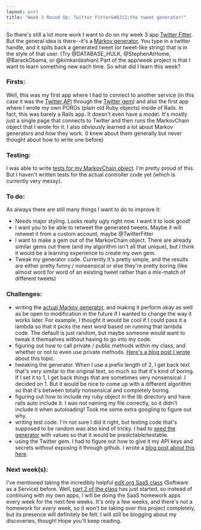 ```yaml
---
layout: post
title: "Week 3 Round Up: Twitter Fitter&#8212;the tweet generator!"
---
```


So there's still a lot more work I want to do on my week 3 app <a href="https://secret-brushlands-4139.herokuapp.com/">Twitter Fitter</a>. But the general idea is there--it's a <a href="http://en.wikipedia.org/wiki/Markov_chain">Markov generator</a>. You type in a twitter handle, and it spits back a generated tweet (or tweet-like string) that is in the style of that user. (Try @DATABASE\_HULK, @StephenAtHome, @BarackObama, or @kimkardashian) Part of the app/week project is that I want to learn something new each time. So what did I learn this week?

### Firsts:

Well, this was my first app where I had to connect to another service (in this case it was the <a href="https://dev.twitter.com/rest/public">Twitter API</a> through the <a href="https://github.com/sferik/twitter">Twitter gem</a>) and also the first app where I wrote my own POROs (plain old Ruby objects) inside of Rails. In fact, this was barely a Rails app. It doesn't even have a model. It's mostly just a single page that connects to Twitter and then runs the MarkovChain object that I wrote for it. I also obviously learned a lot about Markov generators and how they work. (I knew about them generally but never thought about how to write one before)

### Testing:

I was able to write <a href="https://github.com/jimmylorunning/twitter-fitter/blob/master/spec/lib/markov_chain_spec.rb">tests for my MarkovChain object</a>. I'm pretty proud of this. But I haven't written tests for the actual controller code yet (which is currently very messy).

### To do:

As always there are still many things I want to do to improve it:
<ul>
	<li>Needs major styling. Looks really ugly right now. I want it to look good!</li>
	<li>I want you to be able to retweet the generated tweets. Maybe it will retweet it from a custom account, maybe @TwitterFitter</li>
	<li>I want to make a gem out of the MarkovChain object. There are already similar gems out there (and my algorithm isn't all that unique), but I think it would be a learning experience to create my own gem.</li>
	<li>Tweak my generator code. Currently it's pretty simple, and the results are either pretty funny / nonsensical or else they're pretty boring (like almost word for word of an existing tweet rather than a mix-match of different tweets)</li>
</ul>

### Challenges:

<ul>
	<li>writing the <a href="https://github.com/jimmylorunning/twitter-fitter/blob/master/lib/markov_chain.rb">actual Markov generator</a>, and making it perform okay as well as be open to modification in the future if I wanted to change the way it works later. For example, I thought it would be cool if I could pass it a lambda so that it picks the next word based on running that lambda code. The default is just random, but maybe someone would want to tweak it themselves without having to go into my code.</li>
	<li>figuring out how to call private / public methods within my class, and whether or not to even use private methods. <a title="self or no self" href="http://jimmylocoding.com/self-or-no-self/">Here's a blog post I wrote</a> about this topic.</li>
	<li>tweaking the generator. When I use a prefix length of 2, I get back text that's very similar to the original text, so much so that it's kind of boring. If I set it to 1, I get back things that are sometimes very nonsensical. I decided on 1. But it would be nice to come up with a different algorithm so that it's between totally nonsensical and completely boring.</li>
	<li>figuring out how to include my ruby object in the lib directory and have rails auto include it. I was not naming my file correctly, so it didn't include it when autoloading! Took me some extra googling to figure out why.</li>
	<li>writing test code. I'm not sure I did it right, but testing code that's supposed to be random was also kind of tricky. I had to <a href="http://ruby-doc.org/core-2.2.0/Random.html#method-c-srand">seed the generator</a> with values so that it would be predictable/testable.</li>
	<li>using the Twitter gem. I had to figure out how to give it my API keys and secrets without exposing it through github. I wrote a <a title="Hiding my API keys" href="http://jimmylocoding.com/hiding-my-api-keys/">blog post about this here</a>.</li>
</ul>

### Next week(s):

I've mentioned taking the incredibly helpful <a href="https://www.edx.org/course/engineering-software-service-uc-berkeleyx-cs169-1x">edX.org SaaS class</a> (Software as a Service) before. Well, <a href="https://www.edx.org/course/software-service-uc-berkeleyx-cs169-2x">part 2 of the class</a> has just started, so instead of continuing with my own apps, I will be doing the SaaS homework apps every week for the next few weeks. It's only a few weeks, and there's not a homework for <em>every</em> week, so it won't be taking over this project completely, but its presence will definitely be felt. I will still be blogging about my discoveries, though! Hope you'll keep reading.